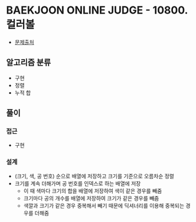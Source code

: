 # BAEKJOON ONLINE JUDGE - 10800. 컬러볼

- [문제출처](https://www.acmicpc.net/problem/10800 '10800. 컬러볼')

## 알고리즘 분류

- 구현
- 정렬
- 누적 합

## 풀이

### 접근

- 구현

### 설계

- (크기, 색, 공 번호) 순으로 배열에 저장하고 크기를 기준으로 오름차순 정렬
- 크기를 계속 더해가며 공 번호를 인덱스로 하는 배열에 저장
  - 이 때 색마다 크기의 합을 배열에 저장하여 색이 같은 경우를 빼줌
  - 크기마다 공의 개수를 배열에 저장하여 크기가 같은 경우를 빼줌
  - 색깔과 크기가 같은 경우 중복해서 빼기 때문에 딕셔너리를 이용해 중복되는 경우를 더해줌

